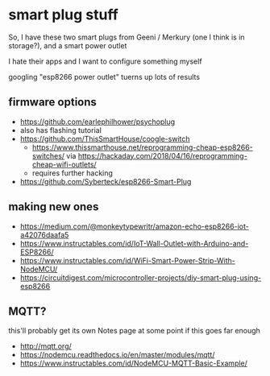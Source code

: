 # smart plug stuff

So, I have these two smart plugs from Geeni / Merkury (one I think is in storage?), and a smart power outlet

I hate their apps and I want to configure something myself

googling "esp8266 power outlet" tuerns up lots of results

## firmware options

- https://github.com/earlephilhower/psychoplug
 - also has flashing tutorial
- https://github.com/ThisSmartHouse/coogle-switch
  - https://www.thissmarthouse.net/reprogramming-cheap-esp8266-switches/ via https://hackaday.com/2018/04/16/reprogramming-cheap-wifi-outlets/
  - requires further hacking
- https://github.com/Syberteck/esp8266-Smart-Plug

## making new ones

- https://medium.com/@monkeytypewritr/amazon-echo-esp8266-iot-a42076daafa5
- https://www.instructables.com/id/IoT-Wall-Outlet-with-Arduino-and-ESP8266/
- https://www.instructables.com/id/WiFi-Smart-Power-Strip-With-NodeMCU/
- https://circuitdigest.com/microcontroller-projects/diy-smart-plug-using-esp8266

## MQTT?

this'll probably get its own Notes page at some point if this goes far enough

- http://mqtt.org/
- https://nodemcu.readthedocs.io/en/master/modules/mqtt/
- https://www.instructables.com/id/NodeMCU-MQTT-Basic-Example/
